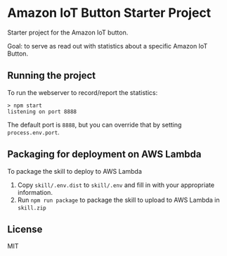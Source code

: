 # Amazon IoT Button Starter Project
Starter project for the Amazon IoT button.

Goal: to serve as read out with statistics about a specific Amazon IoT Button.

## Running the project
To run the webserver to record/report the statistics:
```
> npm start
listening on port 8888
```

The default port is `8888`, but you can override that by setting `process.env.port`.

## Packaging for deployment on AWS Lambda
To package the skill to deploy to AWS Lambda

1. Copy `skill/.env.dist` to `skill/.env` and fill in with your appropriate information.
2. Run `npm run package` to package the skill to upload to AWS Lambda in `skill.zip`

##

## License
MIT
